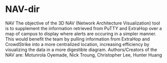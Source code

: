 # NAV-dir
NAV
The objective of the 3D NAV (Network Architecture Visualization) tool is to supplement the information retrieved from PuTTY and ExtraHop over a map of campus to display where alerts are occuring in a simpler manner. This would benefit the team by pulling information from ExtraHop and CrowdStrike into a more centralized location, increasing efficiency by visualizing the data in a more digestible diagram. 
Authors/Creators of the NAV are: Motunrola Oyemade, Nick Troung, Christopher Lee, Hunter Huang

